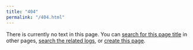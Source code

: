 ```yaml
---
title: "404"
permalink: "/404.html"
---
```

There is currently no text in this page. You can [search for this page title]({{site.url}}/Special:Search?q=) in other
pages, [search
the related logs](https://github.com/search?q=repo%3Astb-gaming%2Fwiki+path%3APATH&type=commits), or [create this
page](https://github.com/stb-gaming/wiki/new/master?filename=).


<script>
	let links = document.querySelectorAll("#page-content a");
	let path = location.pathname.replace("/wiki", "");
	let pathParts = path.split("/");
	if(pathParts[0]=="")pathParts.shift()
	let titleParts = pathParts.shift().split(":");
	let title, collection = "Main";
	if (titleParts.length > 1) {
		collection = title.shift();
	}
	title = titleParts.join(":");
	let titlePath = title + "/" + pathParts.join("/");
	links[0].href += path;
	links[1].href = `https://github.com/search?q=repo%3Astb-gaming%2Fwiki+path%3A_${collection}/${titlePath}&type=commits`;
	links[2].href += "_" + collection + titlePath
</script>

